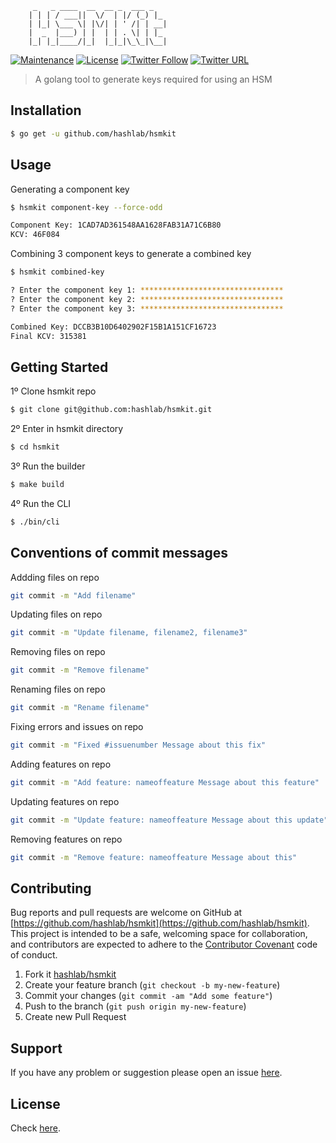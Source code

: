 ```
     _   _ ____  __  __ _  ___ _
    | | | / ___||  \/  | |/ (_) |_
    | |_| \___ \| |\/| | ' /| | __|
    |  _  |___) | |  | | . \| | |_
    |_| |_|____/|_|  |_|_|\_\_|\__|
```

[![Maintenance](https://img.shields.io/maintenance/yes/2018.svg)]() [![License](https://img.shields.io/github/license/hashlab/hsmkit.svg)](https://github.com/hashlab/hsmkit/blob/master/LICENSE) [![Twitter Follow](https://img.shields.io/twitter/follow/chrisenytc.svg?style=social&label=Follow)](http://twitter.com/chrisenytc) [![Twitter URL](https://img.shields.io/twitter/url/http/shields.io.svg?style=social)](https://twitter.com/intent/tweet?text=Awesome%20https://github.com/hashlab/hsmkit%20via%20@chrisenytc)

> A golang tool to generate keys required for using an HSM

## Installation

```bash
$ go get -u github.com/hashlab/hsmkit
```

## Usage

Generating a component key

```bash
$ hsmkit component-key --force-odd

Component Key: 1CAD7AD361548AA1628FAB31A71C6B80
KCV: 46F084
```

Combining 3 component keys to generate a combined key

```bash
$ hsmkit combined-key

? Enter the component key 1: ********************************
? Enter the component key 2: ********************************
? Enter the component key 3: ********************************

Combined Key: DCCB3B10D6402902F15B1A151CF16723
Final KCV: 315381
```

## Getting Started

1º Clone hsmkit repo

```bash
$ git clone git@github.com:hashlab/hsmkit.git
```

2º Enter in hsmkit directory
```bash
$ cd hsmkit
```

3º Run the builder
```bash
$ make build
```

4º Run the CLI
```bash
$ ./bin/cli
```

## Conventions of commit messages

Addding files on repo

```bash
git commit -m "Add filename"
```

Updating files on repo

```bash
git commit -m "Update filename, filename2, filename3"
```

Removing files on repo

```bash
git commit -m "Remove filename"
```

Renaming files on repo

```bash
git commit -m "Rename filename"
```

Fixing errors and issues on repo

```bash
git commit -m "Fixed #issuenumber Message about this fix"
```

Adding features on repo

```bash
git commit -m "Add feature: nameoffeature Message about this feature"
```

Updating features on repo

```bash
git commit -m "Update feature: nameoffeature Message about this update"
```

Removing features on repo

```bash
git commit -m "Remove feature: nameoffeature Message about this"
```

## Contributing

Bug reports and pull requests are welcome on GitHub at [https://github.com/hashlab/hsmkit](https://github.com/hashlab/hsmkit). This project is intended to be a safe, welcoming space for collaboration, and contributors are expected to adhere to the [Contributor Covenant](http://contributor-covenant.org) code of conduct.

1. Fork it [hashlab/hsmkit](https://github.com/hashlab/hsmkit/fork)
2. Create your feature branch (`git checkout -b my-new-feature`)
3. Commit your changes (`git commit -am "Add some feature"`)
4. Push to the branch (`git push origin my-new-feature`)
5. Create new Pull Request

## Support
If you have any problem or suggestion please open an issue [here](https://github.com/hashlab/hsmkit/issues).

## License 

Check [here](LICENSE).
